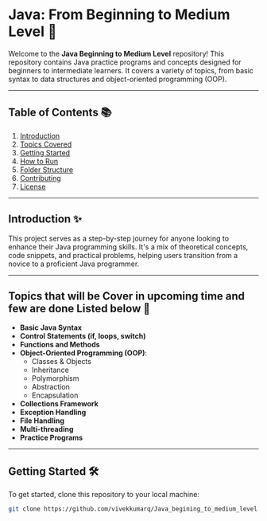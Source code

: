# Java: From Beginning to Medium Level 🚀

Welcome to the **Java Beginning to Medium Level** repository! This repository contains Java practice programs and concepts designed for beginners to intermediate learners. It covers a variety of topics, from basic syntax to data structures and object-oriented programming (OOP).

---

## Table of Contents 📚
1. [Introduction](#introduction)
2. [Topics Covered](#topics-covered)
3. [Getting Started](#getting-started)
4. [How to Run](#how-to-run)
5. [Folder Structure](#folder-structure)
6. [Contributing](#contributing)
7. [License](#license)

---

## Introduction ✨
This project serves as a step-by-step journey for anyone looking to enhance their Java programming skills. It's a mix of theoretical concepts, code snippets, and practical problems, helping users transition from a novice to a proficient Java programmer.

---

## Topics that will be Cover in upcoming time and few are done Listed below 📝
- **Basic Java Syntax**
- **Control Statements (if, loops, switch)**
- **Functions and Methods**
- **Object-Oriented Programming (OOP)**:
  - Classes & Objects
  - Inheritance
  - Polymorphism
  - Abstraction
  - Encapsulation
- **Collections Framework**
- **Exception Handling**
- **File Handling**
- **Multi-threading**
- **Practice Programs**

---

## Getting Started 🛠️
To get started, clone this repository to your local machine:
```bash
git clone https://github.com/vivekkumarq/Java_begining_to_medium_level.git
